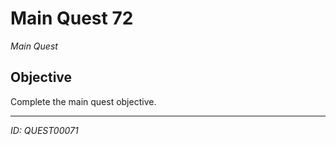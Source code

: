 # Main Quest 72

*Main Quest*

## Objective
Complete the main quest objective.

---
*ID: QUEST00071*